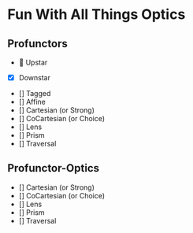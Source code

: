 # Fun With All Things Optics

## Profunctors
- :large_orange_diamond: Upstar
- [x] Downstar
- [] Tagged
- [] Affine
- [] Cartesian   (or Strong)
- [] CoCartesian (or Choice)
- [] Lens
- [] Prism
- [] Traversal

## Profunctor-Optics
- [] Cartesian   (or Strong)
- [] CoCartesian (or Choice)
- [] Lens
- [] Prism
- [] Traversal